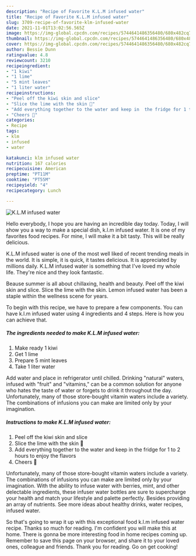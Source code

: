 ```yaml
---
description: "Recipe of Favorite K.L.M infused water"
title: "Recipe of Favorite K.L.M infused water"
slug: 3709-recipe-of-favorite-klm-infused-water
date: 2021-11-01T13:02:56.565Z
image: https://img-global.cpcdn.com/recipes/5744641486356480/680x482cq70/klm-infused-water-recipe-main-photo.jpg
thumbnail: https://img-global.cpcdn.com/recipes/5744641486356480/680x482cq70/klm-infused-water-recipe-main-photo.jpg
cover: https://img-global.cpcdn.com/recipes/5744641486356480/680x482cq70/klm-infused-water-recipe-main-photo.jpg
author: Bessie Dunn
ratingvalue: 4.8
reviewcount: 3210
recipeingredient:
- "1 kiwi"
- "1 lime"
- "5 mint leaves"
- "1 liter water"
recipeinstructions:
- "Peel off the kiwi skin and slice"
- "Slice the lime with the skin 🍋"
- "Add everything together to the water and keep in  the fridge for 1 to 2 hours to enjoy the flavors"
- "Cheers 🍹"
categories:
- Recipe
tags:
- klm
- infused
- water

katakunci: klm infused water 
nutrition: 167 calories
recipecuisine: American
preptime: "PT11M"
cooktime: "PT55M"
recipeyield: "4"
recipecategory: Lunch

---
```



![K.L.M infused water](https://img-global.cpcdn.com/recipes/5744641486356480/680x482cq70/klm-infused-water-recipe-main-photo.jpg)

Hello everybody, I hope you are having an incredible day today. Today, I will show you a way to make a special dish, k.l.m infused water. It is one of my favorites food recipes. For mine, I will make it a bit tasty. This will be really delicious.

K.L.M infused water is one of the most well liked of recent trending meals in the world. It is simple, it is quick, it tastes delicious. It is appreciated by millions daily. K.L.M infused water is something that I've loved my whole life. They're nice and they look fantastic.

Beause summer is all about chillaxing, health and beauty. Peel off the kiwi skin and slice. Slice the lime with the skin. Lemon infused water has been a staple within the wellness scene for years.


To begin with this recipe, we have to prepare a few components. You can have k.l.m infused water using 4 ingredients and 4 steps. Here is how you can achieve that.

<!--inarticleads1-->

##### The ingredients needed to make K.L.M infused water:

1. Make ready 1 kiwi
1. Get 1 lime
1. Prepare 5 mint leaves
1. Take 1 liter water


Add water and place in refrigerator until chilled. Drinking &#34;natural&#34; waters, infused with &#34;fruit&#34; and &#34;vitamins,&#34; can be a common solution for anyone who hates the taste of water or forgets to drink it throughout the day. Unfortunately, many of those store-bought vitamin waters include a variety. The combinations of infusions you can make are limited only by your imagination. 

<!--inarticleads2-->

##### Instructions to make K.L.M infused water:

1. Peel off the kiwi skin and slice
1. Slice the lime with the skin 🍋
1. Add everything together to the water and keep in  the fridge for 1 to 2 hours to enjoy the flavors
1. Cheers 🍹


Unfortunately, many of those store-bought vitamin waters include a variety. The combinations of infusions you can make are limited only by your imagination. With the ability to infuse water with berries, mint, and other delectable ingredients, these infuser water bottles are sure to supercharge your health and match your lifestyle and palette perfectly. Besides providing an array of nutrients. See more ideas about healthy drinks, water recipes, infused water. 

So that's going to wrap it up with this exceptional food k.l.m infused water recipe. Thanks so much for reading. I'm confident you will make this at home. There is gonna be more interesting food in home recipes coming up. Remember to save this page on your browser, and share it to your loved ones, colleague and friends. Thank you for reading. Go on get cooking!
